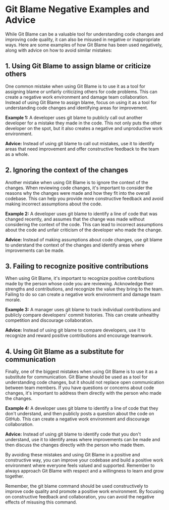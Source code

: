# Git Blame Negative Examples and Advice

While Git Blame can be a valuable tool for understanding code changes and improving code quality, it can also be misused in negative or inappropriate ways. Here are some examples of how Git Blame has been used negatively, along with advice on how to avoid similar mistakes:

## 1. Using Git Blame to assign blame or criticize others

One common mistake when using Git Blame is to use it as a tool for assigning blame or unfairly criticizing others for code problems. This can create a negative work environment and damage team collaboration. Instead of using Git Blame to assign blame, focus on using it as a tool for understanding code changes and identifying areas for improvement.

**Example 1:** A developer uses git blame to publicly call out another developer for a mistake they made in the code. This not only puts the other developer on the spot, but it also creates a negative and unproductive work environment.

**Advice:** Instead of using git blame to call out mistakes, use it to identify areas that need improvement and offer constructive feedback to the team as a whole.

## 2. Ignoring the context of the changes

Another mistake when using Git Blame is to ignore the context of the changes. When reviewing code changes, it's important to consider the reasons why the changes were made and how they fit into the overall codebase. This can help you provide more constructive feedback and avoid making incorrect assumptions about the code.

**Example 2:** A developer uses git blame to identify a line of code that was changed recently, and assumes that the change was made without considering the context of the code. This can lead to incorrect assumptions about the code and unfair criticism of the developer who made the change.

**Advice:** Instead of making assumptions about code changes, use git blame to understand the context of the changes and identify areas where improvements can be made.

## 3. Failing to recognize positive contributions

When using Git Blame, it's important to recognize positive contributions made by the person whose code you are reviewing. Acknowledge their strengths and contributions, and recognize the value they bring to the team. Failing to do so can create a negative work environment and damage team morale.

**Example 3:** A manager uses git blame to track individual contributions and publicly compare developers' commit histories. This can create unhealthy competition and discourage collaboration.

**Advice:** Instead of using git blame to compare developers, use it to recognize and reward positive contributions and encourage teamwork.

## 4. Using Git Blame as a substitute for communication

Finally, one of the biggest mistakes when using Git Blame is to use it as a substitute for communication. Git Blame should be used as a tool for understanding code changes, but it should not replace open communication between team members. If you have questions or concerns about code changes, it's important to address them directly with the person who made the changes.

**Example 4:** A developer uses git blame to identify a line of code that they don't understand, and then publicly posts a question about the code on GitHub. This can create a negative work environment and discourage collaboration.

**Advice:** Instead of using git blame to identify code that you don't understand, use it to identify areas where improvements can be made and then discuss the changes directly with the person who made them.

By avoiding these mistakes and using Git Blame in a positive and constructive way, you can improve your codebase and build a positive work environment where everyone feels valued and supported. Remember to always approach Git Blame with respect and a willingness to learn and grow together.

Remember, the git blame command should be used constructively to improve code quality and promote a positive work environment. By focusing on constructive feedback and collaboration, you can avoid the negative effects of misusing this command.
